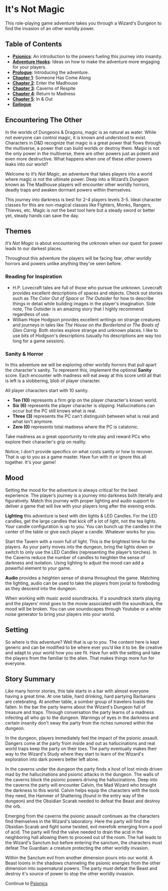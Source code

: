 # It's Not Magic

This role-playing game adventure takes you through a Wizard's Dungeon to find the invasion of an other worldly power.

## Table of Contents

* **[Psionics](Psionics.md)**: An introduction to the powers fueling this journey into insanity.
* **[Adventure Hooks](AdventureHooks.md)**: Ideas on how to make the adventure more engaging for your players.
* **[Prologue](Prologue.md)**: Introducing the adventure.
* **[Chapter 1](Chapter1.md)**: Someone Has Come Along
* **[Chapter 2](Chapter2.md)**: Enter the Madhouse
* **[Chapter 3](Chapter3.md)**: Caverns of Respite
* **[Chapter 4](Chapter4.md)**: Return to Madness
* **[Chapter 5](Chapter5.md)**: In & Out
* **[Epilogue](Epilogue.md)**

## Encountering The Other

In the worlds of Dungeons & Dragons, magic is as natural as water. While not everyone can control magic, it is known and understood to exist. Characters in D&D recognize that magic is a great power that flows through the multiverse, a power that can build worlds or destroy them. Magic is not the only power in the multiverse, there are other powers just as potent and even more destructive. What happens when one of these *other* powers leaks into our world?

Welcome to *It’s Not Magic*, an adventure that takes players into a world where magic is not the ultimate power. Deep into a Wizard’s Dungeon known as The Madhouse players will encounter other worldly horrors, deadly traps and awaken dormant powers within themselves.

This journey into darkness is best for 2-4 players levels 3-5. Ideal character classes for this are non-magical classes like Fighters, Monks, Rangers, Thieves, etc. Magic is not the best tool here but a steady sword or better yet, steady hands can save the day.

## Themes

*It’s Not Magic* is about encountering the unknown when our quest for power leads to our darkest places.

Throughout this adventure the players will be facing fear, other worldly horrors and powers unlike anything they've seen before.

### Reading for Inspiration

* H.P. Lovecraft tales are full of those who pursue the unknown. Lovecraft provides excellent descriptions of spaces and objects. Check out stories such as *The Color Out of Space* or *The Outsider* for how to describe things in detail while building images in the player's imagination. Side note, The Outsider is an amazing story that I highly recommend regardless of use.
* William Hope Hodgson provides excellent writings on strange creatures and journeys in tales like *The House on the Borderland* or *The Boats of Glen Carrig*. Both stories explore strange and unknown places. I like to use bits of Hodgson's descriptions (usually his descriptions are way too long for a game session).

### Sanity & Horror

In this adventure we will be exploring other worldly horrors that pull apart the character's sanity. To represent this, implement the optional **Sanity** score. Each encounter with madness will eat away at this score until all that is left is a slobbering, blob of player character.

All player characters start with 10 sanity.

* **Ten (10)** represents a firm grip on the player character's known world.
* **Six (6)** represents the player character is slipping. Hallucinations can occur but the PC still knows what is real.
* **Three (3)** represents the PC can't distinguish between what is real and what isn't anymore.
* **Zero (0)** represents total madness where the PC is catatonic.

Take madness as a great opportunity to role play and reward PCs who explore their character's grip on reality.

Notice, I don't provide specifics on what costs sanity or how to recover. That is up to you as a game master. Have fun with it or ignore this all together. It's your game!

## Mood

Setting the mood for the adventure is always critical for the best experience. The player’s journey is a journey into darkness both literally and figuratively. Match this journey with proper lighting and audio support to deliver a game that will live with your players long after the evening ends.

**Lighting** this adventure is best with dim lights & LED Candles. For the LED candles, get the large candles that kick off a lot of light, not the tea lights. Your candle configuration is up to you. You can bunch up the candles in the center of the table or give each player a candle. Whatever works for you.

Start the Tavern with a room full of light. This is the brightest time for the players. As your party moves into the dungeon, bring the lights down or switch to only use the LED Candles (representing the player’s torches). In the Caverns reduce the number of candles to heighten the sense of darkness and isolation. Using lighting to adjust the mood can add a powerful element to your game.

**Audio** provides a heighten sense of drama throughout the game. Matching the lighting, audio can be used to take the players from jovial to foreboding as they descend into the dungeon.

When working with music avoid soundtracks. If a soundtrack starts playing and the players’ mind goes to the movie associated with the soundtrack, the mood will be broken. You can use soundscapes through Youtube or a white noise generator to bring your players into your world.

## Setting

So where is this adventure? Well that is up to you. The content here is kept\
 generic and can be modified to be where ever you’d like it to be. Be creative and adapt to your world how you see fit. Have fun with the setting and take the players from the familiar to the alien. That makes things more fun for everyone.

## Story Summary

Like many horror stories, this tale starts in a bar with almost everyone having a great time. At one table, hard drinking, hard partying Barbarians are celebrating. At another table, a somber group of travelers toasts the fallen. In the bar the party learns about the Wizard's Dungeon full of treasure and traps. Through conversation the party learns of a madness infecting all who go to the dungeon. Warnings of eyes in the darkness and certain insanity don't sway the party from the riches rumored within the dungeon.

In the dungeon, players immediately feel the impact of the psionic assault. Dangers come at the party from inside and out as hallucinations and real world traps keep the party on their toes. The party eventually makes their way to the Wizard's Study where they start to learn of the Wizard's exploration into dark powers better left alone.

In the caverns under the dungeon the party finds a host of lost minds driven mad by the hallucinations and psionic attacks in the dungeon. The walls of the caverns block the psionic powers driving the hallucinations. Deep into the caverns the party will encounter Calvin, the Mad Wizard who brought the darkness to this world. Calvin helps equip the characters with the tools they need, the Hammer of Shattering (found in the entry way of the dungeon) and the Obsidian Scarab needed to defeat the Beast and destroy the orb.

Emerging from the caverns the psionic assault continues as the characters find themselves in the Wizard's laboratory. Here the party will find the Obsidian Scarab and fight some twisted, evil merefolk emerging from a pool of acid. The party will find the valve needed to drain the acid in the neighboring hall allowing them to proceed out of the room. The hall leads to the Wizard's Sanctum but before entering the sanctum, the characters must defeat The Guardian: a creature protecting the other worldly invasion.

Within the Sanctum evil from another dimension pours into our world. A Beast looms in the shadows channeling the psionic energies from the other dimension into supernatural powers. The party must defeat the Beast and destroy it's source of power to stop the other worldly invasion.

Continue to [Psionics](Psionics.md)